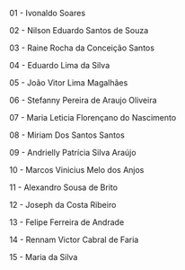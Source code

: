 01 - Ivonaldo Soares

02 - Nilson Eduardo Santos de Souza

03 - Raine Rocha da Conceição Santos

04 - Eduardo Lima da Silva

05 - João Vitor Lima Magalhães

06 - Stefanny Pereira de Araujo Oliveira

07 - Maria Leticia Florençano do Nascimento

08 - Miriam Dos Santos Santos 

09 - Andrielly Patrícia Silva Araújo

10 - Marcos Vinicius Melo dos Anjos

11 - Alexandro Sousa de Brito

12 - Joseph da Costa Ribeiro

13 - Felipe Ferreira de Andrade

14 - Rennam Victor Cabral de Faria

15 - Maria da Silva
